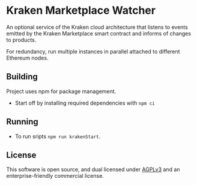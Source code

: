 # Kraken Marketplace Watcher
An optional service of the Kraken cloud architecture that listens to events emitted by the Kraken Marketplace smart
contract and informs of changes to products.

For redundancy, run multiple instances in parallel attached to different Ethereum nodes.

## Building
Project uses npm for package management.

- Start off by installing required dependencies with `npm ci`

## Running
- To run sripts `npm run krakenStart`.

## License

This software is open source, and dual licensed under [AGPLv3](https://www.gnu.org/licenses/agpl.html) and an enterprise-friendly commercial license.
